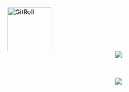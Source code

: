 <a href="https://gitroll.io/profile/uWZCkPJbzQWTprdO97yj8w9FaiER2" target="_blank">
    <img src="https://gitroll.io/api/badges/profiles/v1/uWZCkPJbzQWTprdO97yj8w9FaiER2" alt="GitRoll" width="100" height="100"/>
</a>
<br>
<div align="center">
    <img src="https://komarev.com/ghpvc/?username=Schuh1337&color=blue">
</div>

<br><div align="center"><img src="https://komarev.com/ghpvc/?username=Schuh1337&color=blue"></div>
